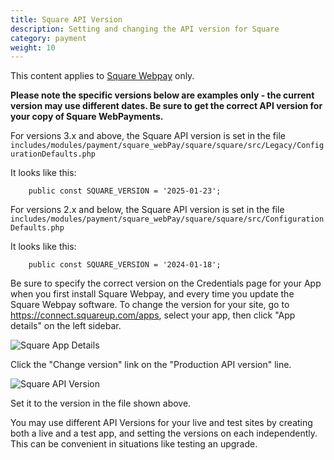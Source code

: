 ```yaml
---
title: Square API Version
description: Setting and changing the API version for Square 
category: payment
weight: 10
---
```


This content applies to [Square Webpay](/user/payment/square/) only.

**Please note the specific versions below are examples only - the current version may use different dates.  Be sure to get the correct API version for your copy of Square WebPayments.**

For versions 3.x and above, the Square API version is set in the file 
`includes/modules/payment/square_webPay/square/square/src/Legacy/ConfigurationDefaults.php`

It looks like this:
```
    public const SQUARE_VERSION = '2025-01-23';
``` 

For versions 2.x and below, the Square API version is set in the file 
`includes/modules/payment/square_webPay/square/square/src/ConfigurationDefaults.php`

It looks like this:
```
    public const SQUARE_VERSION = '2024-01-18';
``` 


Be sure to specify the correct version on the Credentials page for your App when you first install Square Webpay, and every time you update the Square Webpay software.  To change the version for your site, go to https://connect.squareup.com/apps, select your app, then click "App details" on the left sidebar.  

![Square App Details](/images/square_app_details.png)

Click the "Change version" link on the "Production API version" line.

![Square API Version](/images/square_change_api_version.png)

Set it to the version in the file shown above.  

You may use different API Versions for your live and test sites by creating both a live and a test app, and setting the versions on each independently.  This can be convenient in situations like testing an upgrade. 


